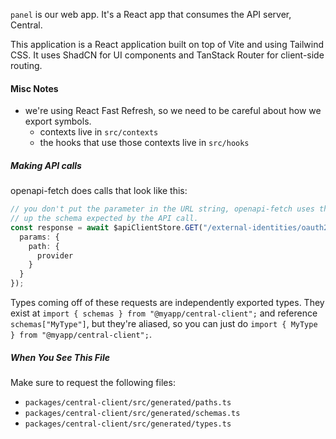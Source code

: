 `panel` is our web app. It's a React app that consumes the API server, Central.

This application is a React application built on top of Vite and using Tailwind CSS. It uses ShadCN for UI components and TanStack Router for client-side routing.

#### Misc Notes ####
- we're using React Fast Refresh, so we need to be careful about how we export symbols.
  - contexts live in `src/contexts`
  - the hooks that use those contexts live in `src/hooks`

##### Making API calls #####
openapi-fetch does calls that look like this:

```ts
// you don't put the parameter in the URL string, openapi-fetch uses that string to look
// up the schema expected by the API call.
const response = await $apiClientStore.GET("/external-identities/oauth2/{provider}/authorize", {
  params: {
    path: {
      provider
    }
  }
});
```

Types coming off of these requests are independently exported types. They exist at  `import { schemas } from "@myapp/central-client";` and reference `schemas["MyType"]`, but they're aliased, so you can just do `import { MyType } from "@myapp/central-client";`.

##### When You See This File #####

Make sure to request the following files:

- `packages/central-client/src/generated/paths.ts`
- `packages/central-client/src/generated/schemas.ts`
- `packages/central-client/src/generated/types.ts`
